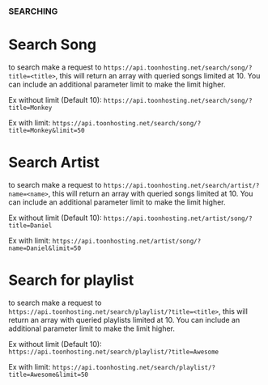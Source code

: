 ### SEARCHING

# Search Song

to search make a request to `https://api.toonhosting.net/search/song/?title=<title>`, this will return an array with queried songs limited at 10. You can include an additional parameter limit to make the limit higher. 

Ex without limit (Default 10):
`https://api.toonhosting.net/search/song/?title=Monkey`

Ex with limit:
`https://api.toonhosting.net/search/song/?title=Monkey&limit=50`

# Search Artist

to search make a request to `https://api.toonhosting.net/search/artist/?name=<name>`, this will return an array with queried songs limited at 10. You can include an additional parameter limit to make the limit higher. 

Ex without limit (Default 10):
`https://api.toonhosting.net/artist/song/?title=Daniel`

Ex with limit:
`https://api.toonhosting.net/artist/song/?name=Daniel&limit=50`

# Search for playlist

to search make a request to `https://api.toonhosting.net/search/playlist/?title=<title>`, this will return an array with queried playlists limited at 10. You can include an additional parameter limit to make the limit higher.

Ex without limit (Default 10):
`https://api.toonhosting.net/search/playlist/?title=Awesome`

Ex with limit:
`https://api.toonhosting.net/search/playlist/?title=Awesome&limit=50`